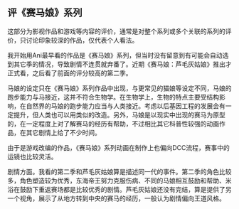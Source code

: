 ## 评《赛马娘》系列

这部分为影视作品和游戏等内容的评价，通常是对整个系列或多个关联的系列的评价，只讨论印象较深的作品，仅代表个人看法。

我开始用Ani最早看的作品是《赛马娘》系列，但当时没有留意到有可能会自动选到其它季的情况，导致剧情不连贯就弃番了。近期《赛马娘：芦毛灰姑娘》推出才正式看，之后看了前面的评分较高的第二季。

马娘的设定只在《赛马娘》系列作品中出现，与更常见的猫娘等设定不同，马娘的跑步能力与马接近，这并不符合生物学。在生物学上，生物的特点主要受结构影响，在自然界的马娘的跑步能力应当与人类接近。考虑以后基因工程的发展会有一定提升，但人类也可以用类似的改造。另外，马娘是以现实中出现的赛马为原型的，在一定程度上对了解赛马的经历有帮助，不过相比其它科普性较强的动画作品，在其它剧情上给了不少时间。

由于是游戏改编的作品，《赛马娘》系列动画在制作上也偏向DCC流程，赛事中的运镜也比较灵活。

剧情方面。我看的第二季和芦毛灰姑娘算是描述同一代的事件。第二季的角色比较多，角色塑造较为优秀，东海帝王努力克服伤病、不同的马娘相互鼓励和帮助、米浴在鼓励下重返赛场都是比较优秀的剧情。芦毛灰姑娘还没有完结，算是提供了另一个视角，展示了从地方转到中央的赛马的经历，一般认为剧情偏向王道风格。